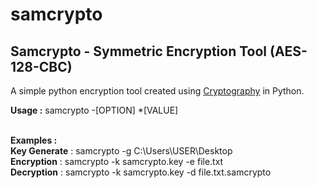 # samcrypto
## Samcrypto - Symmetric Encryption Tool (AES-128-CBC)

A simple python encryption tool created using [Cryptography](https://cryptography.io/en/latest/) in Python.

**Usage :** samcrypto -[OPTION] *[VALUE]<br><br>

**Examples :**<br>
**Key Generate** : samcrypto -g C:\\Users\\USER\\Desktop<br>
**Encryption**   : samcrypto -k samcrypto.key -e file.txt<br>
**Decryption**   : samcrypto -k samcrypto.key -d file.txt.samcrypto<br>
